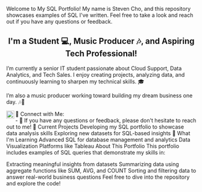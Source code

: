 Welcome to My SQL Portfolio!
My name is Steven Cho, and this repository showcases examples of SQL I've written. Feel free to take a look and reach out if you have any questions or feedback.
<h2 align="center"> I'm a Student 💻, Music Producer 🎶, and Aspiring Tech Professional! </h2>
I’m currently a senior IT student passionate about Cloud Support, Data Analytics, and Tech Sales. I enjoy creating projects, analyzing data, and continuously learning to sharpen my technical skills. 🎓

I’m also a music producer working toward building my dream business one day. 🎶💼

🤝 Connect with Me:
<a href="https://www.linkedin.com/in/steven-cho028/"> <img align="left" src="https://raw.githubusercontent.com/yushi1007/yushi1007/main/images/linkedin.svg" alt="Steven Cho | LinkedIn" width="21px"/> </a> </br> - 💬 If you have any questions or feedback, please don't hesitate to reach out to me!
🔭 Current Projects
Developing my SQL portfolio to showcase data analysis skills
Exploring new datasets for SQL-based insights
🌱 What I'm Learning
Advanced SQL for database management and analytics
Data Visualization Platforms like Tableau
About This Portfolio
This portfolio includes examples of SQL queries that demonstrate my skills in:

Extracting meaningful insights from datasets
Summarizing data using aggregate functions like SUM, AVG, and COUNT
Sorting and filtering data to answer real-world business questions
Feel free to dive into the repository and explore the code!


